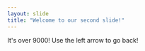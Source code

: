 ```yaml
---
layout: slide
title: "Welcome to our second slide!"
---
```

It's over 9000!
Use the left arrow to go back!
